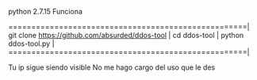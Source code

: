 python 2.7.15 Funciona

====================================================|
git clone https://github.com/absurded/ddos-tool     |
cd ddos-tool                                        |
python ddos-tool.py                                 |
====================================================|


Tu ip sigue siendo visible
No me hago cargo del uso que le des
